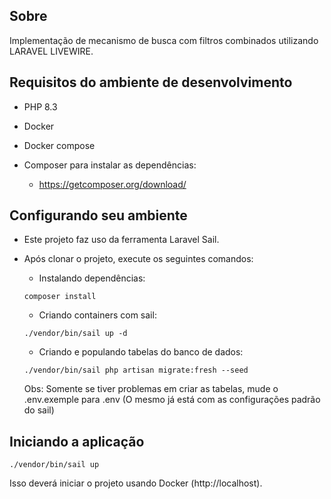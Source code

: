 ## Sobre

Implementação de mecanismo de busca com filtros combinados utilizando LARAVEL LIVEWIRE.

## Requisitos do ambiente de desenvolvimento

-   PHP 8.3
-   Docker
-   Docker compose
-   Composer para instalar as dependências:

    - https://getcomposer.org/download/

## Configurando seu ambiente

- Este projeto faz uso da ferramenta Laravel Sail.

- Após clonar o projeto, execute os seguintes comandos:

    - Instalando dependências:

    ```
    composer install
    ```

    - Criando containers com sail:

    ```
    ./vendor/bin/sail up -d
    ```

    - Criando e populando tabelas do banco de dados:

    ```
    ./vendor/bin/sail php artisan migrate:fresh --seed
    ```

    Obs: Somente se tiver problemas em criar as tabelas, mude o .env.exemple para .env (O mesmo já está com as configurações padrão do sail)

## Iniciando a aplicação

```
./vendor/bin/sail up
```

Isso deverá iniciar o projeto usando Docker (http://localhost).